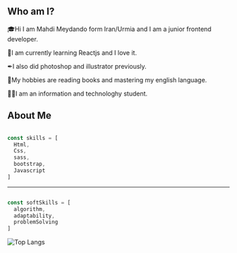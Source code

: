 ## Who am I?

🎓Hi I am Mahdi Meydando form Iran/Urmia and I am a junior frontend developer.

🎃I am currently learning Reactjs and I love it.

✒I also did photoshop and illustrator previously.

📖My hobbies are reading books and mastering my english language.

👨‍🎓I am an information and technologhy student.

## About Me

``` js

const skills = [
  Html,
  Css,
  sass,
  bootstrap,
  Javascript
]

```

---

``` js

const softSkills = [
  algorithm,
  adaptability,
  problemSolving
]

```

![Top Langs](https://github-readme-stats.vercel.app/api/top-langs/?username=mahdi-mey&layout=compact&theme=dark)
